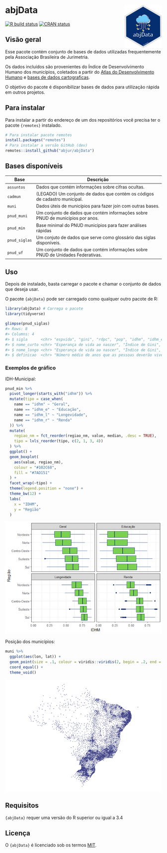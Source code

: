 
<!-- README.md is generated from README.Rmd. Please edit that file -->

# abjData <a href='https://abjur.github.io/abjData/'><img src='man/figures/logo.png' align="right" height="138.5" /></a>

<!-- badges: start -->

[![R build
status](https://github.com/abjur/abjData/workflows/R-CMD-check/badge.svg)](https://github.com/abjur/abjData/actions)
[![CRAN
status](https://www.r-pkg.org/badges/version/abjData/)](https://CRAN.R-project.org/package=abjData)
<!-- badges: end -->

## Visão geral

Esse pacote contém conjunto de bases de dados utilizadas frequentemente
pela Associação Brasileira de Jurimetria.

Os dados incluídos são provenientes do Índice de Desenvolvimento Humano
dos municípios, coletados a partir do [Atlas do Desenvolvimento
Humano](https://www.atlasbrasil.org.br/) e [bases de dados
cartograficas](ftp://geoftp.ibge.gov.br/cartas_e_mapas/bases_cartograficas_continuas/bc250/versao2015/Shapefile/).

O objetivo do pacote é disponibilizar bases de dados para utilização
rápida em outros projetos.

## Para instalar

Para instalar a partir do endereço de um dos repositórios você precisa
ter o pacote `{remotes}` instalado.

``` r
# Para instalar pacote remotes
install.packages("remotes")
# Para instalar a versão GitHub (dev)
remotes::install_github("abjur/abjData")
```

## Bases disponíveis

| Base          | Descrição                                                                       |
|---------------|---------------------------------------------------------------------------------|
| `assuntos`    | Dados que contém informações sobre cifras ocultas.                              |
| `cadmun`      | (LEGADO) Um conjunto de dados que contém os códigos de cadastro municipal.      |
| `muni`        | Dados úteis de municípios para fazer join com outras bases.                     |
| `pnud_muni`   | Um conjunto de dados que contém informações sobre PNUD de municípios por anos.  |
| `pnud_min`    | Base minimal do PNUD municípios para fazer análises rápidas                     |
| `pnud_siglas` | Um conjuto de dados que serve como glossário das siglas disponíveis.            |
| `pnud_uf`     | Um conjunto de dados que contém informações sobre PNUD de Unidades Federativas. |

## Uso

Depois de instalado, basta carregar o pacote e chamar o conjunto de
dados que deseja usar.

O pacote `{abjData}` pode ser carregado como qualquer outro pacote de R:

``` r
library(abjData) # Carrega o pacote
library(tidyverse)
```

``` r
glimpse(pnud_siglas)
#> Rows: 8
#> Columns: 4
#> $ sigla      <chr> "espvida", "gini", "rdpc", "pop", "idhm", "idhm_e", "idhm_l…
#> $ nome_curto <chr> "Esperança de vida ao nascer", "Índice de Gini", "Renda per…
#> $ nome_longo <chr> "Esperança de vida ao nascer", "Índice de Gini", "Renda per…
#> $ definicao  <chr> "Número médio de anos que as pessoas deverão viver a partir…
```

### Exemplos de gráfico

IDH-Municipal:

``` r
pnud_min %>%
  pivot_longer(starts_with("idhm")) %>% 
  mutate(tipo = case_when(
    name == "idhm" ~ "Geral",
    name == "idhm_e" ~ "Educação",
    name == "idhm_l" ~ "Longevidade",
    name == "idhm_r" ~ "Renda"
  )) %>% 
  mutate(
    regiao_nm = fct_reorder(regiao_nm, value, median, .desc = TRUE),
    tipo = lvls_reorder(tipo, c(2, 1, 3, 4))
  ) %>% 
  ggplot() +
  geom_boxplot(
    aes(value, regiao_nm), 
    colour = "#102C68", 
    fill = "#7AD151"
  ) +
  facet_wrap(~tipo) +
  theme(legend.position = "none") +
  theme_bw(12) +
  labs(
    x = "IDHM", 
    y = "Região"
  )
```

![](man/figures/README-fig-idhm-1.png)<!-- -->

Posição dos municípios:

``` r
muni %>% 
  ggplot(aes(lon, lat)) +
  geom_point(size = .1, colour = viridis::viridis(2, begin = .2, end = .8)[1]) +
  coord_equal() +
  theme_void()
```

![](man/figures/README-unnamed-chunk-5-1.png)<!-- -->

## Requisitos

`{abjData}` requer uma versão do R superior ou igual a 3.4

## Licença

O `{abjData}` é licenciado sob os termos
[MIT](https://github.com/abjur/abjData/blob/master/LICENSE).
